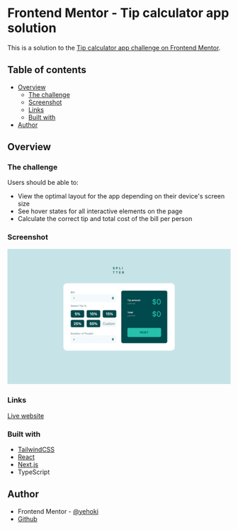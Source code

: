 # Frontend Mentor - Tip calculator app solution

This is a solution to the [Tip calculator app challenge on Frontend Mentor](https://www.frontendmentor.io/challenges/tip-calculator-app-ugJNGbJUX).

## Table of contents

- [Overview](#overview)
  - [The challenge](#the-challenge)
  - [Screenshot](#screenshot)
  - [Links](#links)
  - [Built with](#built-with)
- [Author](#author)

## Overview

### The challenge

Users should be able to:

- View the optimal layout for the app depending on their device's screen size
- See hover states for all interactive elements on the page
- Calculate the correct tip and total cost of the bill per person

### Screenshot

![](./tip-calculator-screenshot.png)

### Links

[Live website](https://tip-calculator-phi-henna.vercel.app/)

### Built with

- [TailwindCSS](https://tailwindcss.com/)
- [React](https://reactjs.org/)
- [Next.js](https://nextjs.org/)
- TypeScript

## Author
- Frontend Mentor - [@yehoki](https://www.frontendmentor.io/profile/yehoki)
- [Github](https://www.github.com/yehoki)